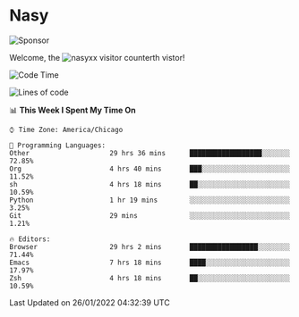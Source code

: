 # Nasy

<!--
<p align="center">
<img height="200" src="https://github-readme-stats.vercel.app/api?username=nasyxx&count_private=true&show_icons=true&theme=dracula&include_all_commits=true"/>
<img height="200" src="https://github-readme-stats.vercel.app/api/top-langs/?username=nasyxx&theme=dracula&hide=html,jupyter+notebook&count_private=true&show_icons=true"/>
</p>

  
----------------
-->

![Sponsor](https://img.shields.io/static/v1.svg?label=Sponsor&message=%E2%9D%A4&logo=GitHub&style=flat&color=pink)
 
Welcome, the ![nasyxx visitor counter](https://count.getloli.com/get/@nasyxx?theme=rule34)th vistor!
 
<!--START_SECTION:waka-->
![Code Time](http://img.shields.io/badge/Code%20Time-1%2C795%20hrs%2021%20mins-blue)

![Lines of code](https://img.shields.io/badge/From%20Hello%20World%20I%27ve%20Written-5%20Million%20lines%20of%20code-blue)

📊 **This Week I Spent My Time On** 

```text
⌚︎ Time Zone: America/Chicago

💬 Programming Languages: 
Other                    29 hrs 36 mins      ██████████████████░░░░░░░   72.85% 
Org                      4 hrs 40 mins       ███░░░░░░░░░░░░░░░░░░░░░░   11.52% 
sh                       4 hrs 18 mins       ██░░░░░░░░░░░░░░░░░░░░░░░   10.59% 
Python                   1 hr 19 mins        ░░░░░░░░░░░░░░░░░░░░░░░░░   3.25% 
Git                      29 mins             ░░░░░░░░░░░░░░░░░░░░░░░░░   1.21%

🔥 Editors: 
Browser                  29 hrs 2 mins       █████████████████░░░░░░░░   71.44% 
Emacs                    7 hrs 18 mins       ████░░░░░░░░░░░░░░░░░░░░░   17.97% 
Zsh                      4 hrs 18 mins       ██░░░░░░░░░░░░░░░░░░░░░░░   10.59%

```


 Last Updated on 26/01/2022 04:32:39 UTC
<!--END_SECTION:waka-->

<!-- ![visitors](https://visitor-badge.laobi.icu/badge?page_id=nasyxx.nasyxx) -->
